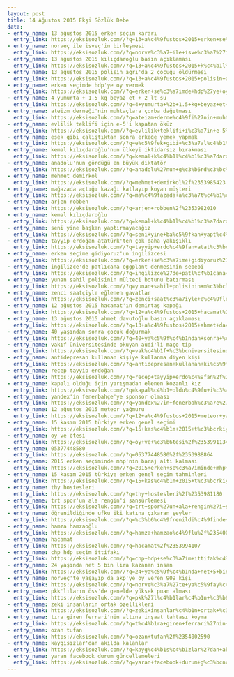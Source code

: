 ```yaml
---
layout: post
title: 14 Ağustos 2015 Ekşi Sözlük Debe
data:
- entry_name: 13 ağustos 2015 erken seçim kararı
  entry_link: https://eksisozluk.com//?q=13+a%c4%9fustos+2015+erken+se%c3%a7im+karar%c4%b1%2f%2353990472
- entry_name: norveç ile isveç'in birleşmesi
  entry_link: https://eksisozluk.com//?q=norve%c3%a7+ile+isve%c3%a7%27in+birle%c5%9fmesi%2f%2353984387
- entry_name: 13 ağustos 2015 kılıçdaroğlu basın açıklaması
  entry_link: https://eksisozluk.com//?q=13+a%c4%9fustos+2015+k%c4%b1l%c4%b1%c3%a7daro%c4%9flu+bas%c4%b1n+a%c3%a7%c4%b1klamas%c4%b1%2f%2353993253
- entry_name: 13 ağustos 2015 polisin ağrı'da 2 çocuğu öldürmesi
  entry_link: https://eksisozluk.com//?q=13+a%c4%9fustos+2015+polisin+a%c4%9fr%c4%b1%27da+2+%c3%a7ocu%c4%9fu+%c3%b6ld%c3%bcrmesi%2f%2353981690
- entry_name: erken seçimde hdp'ye oy vermek
  entry_link: https://eksisozluk.com//?q=erken+se%c3%a7imde+hdp%27ye+oy+vermek%2f%2353993707
- entry_name: 4 yumurta + 1.5 kg beyaz et + 2 lt su
  entry_link: https://eksisozluk.com//?q=4+yumurta+%2b+1.5+kg+beyaz+et+%2b+2+lt+su%2f%2353993577
- entry_name: ateizm derneği'nin muhtaçlara çorba dağıtması
  entry_link: https://eksisozluk.com//?q=ateizm+derne%c4%9fi%27nin+muhta%c3%a7lara+%c3%a7orba+da%c4%9f%c4%b1tmas%c4%b1%2f%2353988253
- entry_name: evlilik teklifi için e-5'i kapatan öküz
  entry_link: https://eksisozluk.com//?q=evlilik+teklifi+i%c3%a7in+e-5%27i+kapatan+%c3%b6k%c3%bcz%2f%2353980822
- entry_name: eşek gibi çalıştıktan sonra erkeğe yemek yapmak
  entry_link: https://eksisozluk.com//?q=e%c5%9fek+gibi+%c3%a7al%c4%b1%c5%9ft%c4%b1ktan+sonra+erke%c4%9fe+yemek+yapmak%2f%2353980443
- entry_name: kemal kılıçdaroğlu'nun ülkeyi iktidarsız bırakması
  entry_link: https://eksisozluk.com//?q=kemal+k%c4%b1l%c4%b1%c3%a7daro%c4%9flu%27nun+%c3%bclkeyi+iktidars%c4%b1z+b%c4%b1rakmas%c4%b1%2f%2353994766
- entry_name: anadolu'nun gördüğü en büyük diktatör
  entry_link: https://eksisozluk.com//?q=anadolu%27nun+g%c3%b6rd%c3%bc%c4%9f%c3%bc+en+b%c3%bcy%c3%bck+diktat%c3%b6r%2f%2353997527
- entry_name: mehmet demirkol
  entry_link: https://eksisozluk.com//?q=mehmet+demirkol%2f%2353985423
- entry_name: mağazada açtığı kazağı katlayıp koyan müşteri
  entry_link: https://eksisozluk.com//?q=ma%c4%9fazada+a%c3%a7t%c4%b1%c4%9f%c4%b1+kaza%c4%9f%c4%b1+katlay%c4%b1p+koyan+m%c3%bc%c5%9fteri%2f%2353987051
- entry_name: arjen robben
  entry_link: https://eksisozluk.com//?q=arjen+robben%2f%2353982010
- entry_name: kemal kılıçdaroğlu
  entry_link: https://eksisozluk.com//?q=kemal+k%c4%b1l%c4%b1%c3%a7daro%c4%9flu%2f%2353992336
- entry_name: seni yine başkan yaptırmayacağız
  entry_link: https://eksisozluk.com//?q=seni+yine+ba%c5%9fkan+yapt%c4%b1rmayaca%c4%9f%c4%b1z%2f%2353992293
- entry_name: tayyip erdoğan atatürk'ten çok daha yakışıklı
  entry_link: https://eksisozluk.com//?q=tayyip+erdo%c4%9fan+atat%c3%bcrk%27ten+%c3%a7ok+daha+yak%c4%b1%c5%9f%c4%b1kl%c4%b1%2f%2353980088
- entry_name: erken seçime gidiyoruz'un ingilizcesi
  entry_link: https://eksisozluk.com//?q=erken+se%c3%a7ime+gidiyoruz%27un+ingilizcesi%2f%2353993221
- entry_name: ingilizce'de patlıcana eggplant denmesinin sebebi
  entry_link: https://eksisozluk.com//?q=ingilizce%27de+patl%c4%b1cana+eggplant+denmesinin+sebebi%2f%2353986999
- entry_name: yunan sahil polisinin mülteci botunu batırması
  entry_link: https://eksisozluk.com//?q=yunan+sahil+polisinin+m%c3%bclteci+botunu+bat%c4%b1rmas%c4%b1%2f%2353986181
- entry_name: zenci saatçiyle eğlenen gavatlar
  entry_link: https://eksisozluk.com//?q=zenci+saat%c3%a7iyle+e%c4%9flenen+gavatlar%2f%2353986843
- entry_name: 12 ağustos 2015 hacamat'ın demirtaş kapağı
  entry_link: https://eksisozluk.com//?q=12+a%c4%9fustos+2015+hacamat%27%c4%b1n+demirta%c5%9f+kapa%c4%9f%c4%b1%2f%2353988499
- entry_name: 13 ağustos 2015 ahmet davutoğlu basın açıklaması
  entry_link: https://eksisozluk.com//?q=13+a%c4%9fustos+2015+ahmet+davuto%c4%9flu+bas%c4%b1n+a%c3%a7%c4%b1klamas%c4%b1%2f%2353992878
- entry_name: 40 yaşından sonra çocuk doğurmak
  entry_link: https://eksisozluk.com//?q=40+ya%c5%9f%c4%b1ndan+sonra+%c3%a7ocuk+do%c4%9furmak%2f%2353998167
- entry_name: vakıf üniversitesinde okuyan audi'li maço tip
  entry_link: https://eksisozluk.com//?q=vak%c4%b1f+%c3%bcniversitesinde+okuyan+audi%27li+ma%c3%a7o+tip%2f%2353998441
- entry_name: antidepresan kullanan kişiye kullanma diyen kişi
  entry_link: https://eksisozluk.com//?q=antidepresan+kullanan+ki%c5%9fiye+kullanma+diyen+ki%c5%9fi%2f%2353981896
- entry_name: recep tayyip erdoğan
  entry_link: https://eksisozluk.com//?q=recep+tayyip+erdo%c4%9fan%2f%2353980669
- entry_name: kapalı olduğu için yarışmadan elenen kozanlı kız
  entry_link: https://eksisozluk.com//?q=kapal%c4%b1+oldu%c4%9fu+i%c3%a7in+yar%c4%b1%c5%9fmadan+elenen+kozanl%c4%b1+k%c4%b1z%2f%2353983712
- entry_name: yandex'in fenerbahçe'ye sponsor olması
  entry_link: https://eksisozluk.com//?q=yandex%27in+fenerbah%c3%a7e%27ye+sponsor+olmas%c4%b1%2f%2353987444
- entry_name: 12 ağustos 2015 meteor yağmuru
  entry_link: https://eksisozluk.com//?q=12+a%c4%9fustos+2015+meteor+ya%c4%9fmuru%2f%2353995980
- entry_name: 15 kasım 2015 türkiye erken genel seçimi
  entry_link: https://eksisozluk.com//?q=15+kas%c4%b1m+2015+t%c3%bcrkiye+erken+genel+se%c3%a7imi%2f%2353990757
- entry_name: oy ve ötesi
  entry_link: https://eksisozluk.com//?q=oy+ve+%c3%b6tesi%2f%2353991134
- entry_name: 05377448580
  entry_link: https://eksisozluk.com//?q=05377448580%2f%2353988864
- entry_name: 2015 erken seçiminde mhp'nin baraj altı kalması
  entry_link: https://eksisozluk.com//?q=2015+erken+se%c3%a7iminde+mhp%27nin+baraj+alt%c4%b1+kalmas%c4%b1%2f%2353994534
- entry_name: 15 kasım 2015 türkiye erken genel seçim tahminleri
  entry_link: https://eksisozluk.com//?q=15+kas%c4%b1m+2015+t%c3%bcrkiye+erken+genel+se%c3%a7im+tahminleri%2f%2353992026
- entry_name: thy hostesleri
  entry_link: https://eksisozluk.com//?q=thy+hostesleri%2f%2353981180
- entry_name: trt spor'un ala rengin'i sansürlemesi
  entry_link: https://eksisozluk.com//?q=trt+spor%27un+ala+rengin%27i+sans%c3%bcrlemesi%2f%2353981609
- entry_name: öğrenildiğinde ufku iki katına çıkaran şeyler
  entry_link: https://eksisozluk.com//?q=%c3%b6%c4%9frenildi%c4%9finde+ufku+iki+kat%c4%b1na+%c3%a7%c4%b1karan+%c5%9feyler%2f%2353979489
- entry_name: hamza hamzaoğlu
  entry_link: https://eksisozluk.com//?q=hamza+hamzao%c4%9flu%2f%2354002054
- entry_name: hacamat
  entry_link: https://eksisozluk.com//?q=hacamat%2f%2353994107
- entry_name: chp hdp seçim ittifakı
  entry_link: https://eksisozluk.com//?q=chp+hdp+se%c3%a7im+ittifak%c4%b1%2f%2353983688
- entry_name: 24 yaşında net 5 bin lira kazanan insan
  entry_link: https://eksisozluk.com//?q=24+ya%c5%9f%c4%b1nda+net+5+bin+lira+kazanan+insan%2f%2353998830
- entry_name: norveç'te yaşayıp da akp'ye oy veren 909 kişi
  entry_link: https://eksisozluk.com//?q=norve%c3%a7%27te+ya%c5%9fay%c4%b1p+da+akp%27ye+oy+veren+909+ki%c5%9fi%2f%2353997413
- entry_name: pkk'lıların öss'de genelde yüksek puan alması
  entry_link: https://eksisozluk.com//?q=pkk%27l%c4%b1lar%c4%b1n+%c3%b6ss%27de+genelde+y%c3%bcksek+puan+almas%c4%b1%2f%2353996806
- entry_name: zeki insanların ortak özellikleri
  entry_link: https://eksisozluk.com//?q=zeki+insanlar%c4%b1n+ortak+%c3%b6zellikleri%2f%2353984000
- entry_name: tıra giren ferrari'nin altına inşaat tahtası koyma
  entry_link: https://eksisozluk.com//?q=t%c4%b1ra+giren+ferrari%27nin+alt%c4%b1na+in%c5%9faat+tahtas%c4%b1+koyma%2f%2353982362
- entry_name: ozan tufan
  entry_link: https://eksisozluk.com//?q=ozan+tufan%2f%2354002590
- entry_name: kaygısızlar'dan akılda kalanlar
  entry_link: https://eksisozluk.com//?q=kayg%c4%b1s%c4%b1zlar%27dan+ak%c4%b1lda+kalanlar%2f%2353999339
- entry_name: yaran facebook durum güncellemeleri
  entry_link: https://eksisozluk.com//?q=yaran+facebook+durum+g%c3%bcncellemeleri%2f%2354002625
---
```

